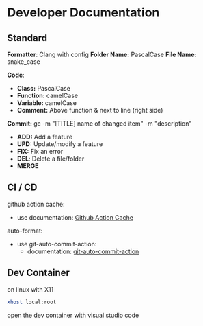 # Developer Documentation

## Standard

**Formatter**: Clang with config
**Folder Name:** PascalCase
**File Name:**  snake\_case

**Code**:

- **Class:** PascalCase
- **Function:** camelCase
- **Variable:** camelCase
- **Comment:** Above function & next to line (right side)

**Commit:** gc \-m "\[TITLE\] name of changed item" \-m "description"

- **ADD:** Add a feature
- **UPD:** Update/modify a feature
- **FIX:** Fix an error
- **DEL**: Delete a file/folder
- **MERGE**

## CI / CD

github action cache:

- use documentation: [Github Action Cache](https://docs.github.com/en/actions/writing-workflows/choosing-what-your-workflow-does/caching-dependencies-to-speed-up-workflows#comparing-artifacts-and-dependency-caching)

auto-format:

- use git-auto-commit-action:
  - documentation: [git-auto-commit-action](https://github.com/stefanzweifel/git-auto-commit-action)

## Dev Container

on linux with X11

```bash
xhost local:root
```

open the dev container with visual studio code
